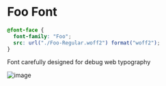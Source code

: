 # Foo Font

```css
@font-face {
  font-family: "Foo";
  src: url("./Foo-Regular.woff2") format("woff2");
}
```

Font carefully designed for debug web typography

![image](https://user-images.githubusercontent.com/616193/54070162-d261bd00-426d-11e9-97bf-b4b173d8034c.png)
